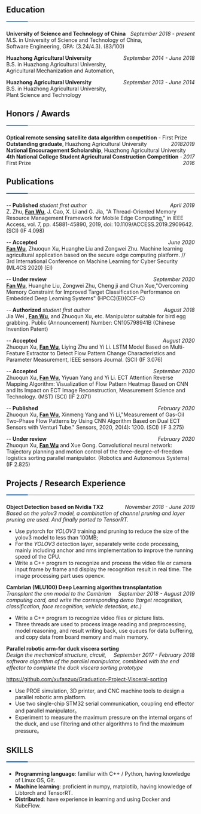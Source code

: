 ## Education ![](./split.png)
**University of Science and Technology of China**  <span style="float:right" face="italic"> *September 2018 - present* </span> <br> M.S. in University of Science and Technology of China, <br> Software Engineering, GPA: (3.24/4.3).  (83/100)

**Huazhong Agricultural University** <span style="float:right" face="italic"> *September 2014 - June 2018* </span> <br> B.S. in Huazhong Agricultural University, <br> Agricultural Mechanization and Automation,

**Huazhong Agricultural University** <span style="float:right" face="italic"> *September 2013 - June 2014* </span> <br>  B.S. in Huazhong Agricultural University, <br> Plant Science and Technology

<span style="float:right" face="italic"> </span>



## Honors / Awards ![](./split.png)

**Optical remote sensing satellite data algorithm competition** - First Prize <span style="float:right" face="italic"> *2019* </span>
<br>
**Outstanding graduate**, Huazhong Agricultural University <span style="float:right" face="italic"> *2018* </span>
<br>
**National Encouragement Scholarship**, Huazhong Agricultural University <span style="float:right" face="italic"> *2017* </span>
<br>
**4th National College Student Agricultural Construction Competition** - First Prize <span style="float:right" face="italic"> *2016* </span>


## Publications  ![](./split.png)
-- **Published** *student first author* <span style="float:right" face="italic"> *April  2019* </span> <br>
Z. Zhu, **<u>Fan Wu</u>**, J. Cao, X. Li and G. Jia, "A Thread-Oriented Memory Resource Management Framework for Mobile Edge Computing," in IEEE Access, vol. 7, pp. 45881-45890, 2019, doi: 10.1109/ACCESS.2019.2909642. (SCI) (IF 4.098)

-- **Accepted**  <span style="float:right" face="italic"> *June 2020* </span> <br>
**<u>Fan Wu</u>**, Zhuoqun Xu, Huanghe Liu and Zongwei Zhu. Machine learning agricultural application based on the secure edge computing platform. // 3rd International Conference on Machine Learning for Cyber Security (ML4CS 2020) (EI)

-- **Under review**  <span style="float:right" face="italic"> *September 2020* </span> <br>
**<u>Fan Wu</u>**, Huanghe Liu, Zongwei Zhu, Cheng ji and Chun Xue,"Overcoming Memory Constraint for Improved Target Classification Performance on Embedded Deep Learning Systems"
(HPCC)(EI)(CCF-C)

-- **Authorized**  *student first author* <span style="float:right" face="italic"> *August 2018* </span> <br>
Jia Wei , **<u>Fan Wu</u>**, and Zhuoqun Xu, etc. Manipulator suitable for bird egg grabbing. Public (Announcement) Number: CN105798941B (Chinese Invention Patent) 

-- **Accepted**  <span style="float:right" face="italic"> *August 2020* </span> <br>
Zhuoqun Xu, **<u>Fan Wu</u>**, Liying Zhu and Yi Li. LSTM Model Based on Multi-Feature Extractor to Detect Flow Pattern Change Characteristics and Parameter Measurement, IEEE sensors Journal. (SCI) (IF 3.076) 

-- **Accepted**  <span style="float:right" face="italic"> *September 2020* </span> <br>
Zhuoqun Xu, **<u>Fan Wu</u>**, Yiyuan Yang and Yi Li. ECT Attention Reverse Mapping Algorithm: Visualization of Flow Pattern Heatmap Based on CNN and Its Impact on ECT Image Reconstruction, Measurement Science and Technology. (MST) (SCI) (IF 2.071)  

-- **Published**  <span style="float:right" face="italic"> *February  2020* </span> <br>
Zhuoqun Xu, **<u>Fan Wu</u>**, Xinmeng Yang and Yi Li,"Measurement of Gas-Oil Two-Phase
Flow Patterns by Using CNN Algorithm Based on Dual ECT Sensors with Venturi
Tube." Sensors, 2020, 20(4): 1200. (SCI) (IF 3.275)  

-- **Under review**  <span style="float:right" face="italic"> *February 2020* </span> <br>
Zhuoqun Xu, **<u>Fan Wu</u>** and Xue Gong. Convolutional neural network: Trajectory planning and motion control of the three-degree-of-freedom logistics sorting parallel manipulator. (Robotics and Autonomous Systems) (IF 2.825)     

## Projects / Research Experience ![](./split.png)
**Object Detection based on Nvidia TX2** <span style="float:right" face="italic"> *November 2018 - June 2019* </span> <br>
*Based on the yolov3 model, a combination of channel pruning and layer pruning are used. And finally ported to TensorRT.* <br>

* Use pytorch for *YOLOV3* training and pruning to reduce the size of the yolov3 model to less than 100MB;
* For the *YOLOV3* detection layer, separately write code processing, mainly including anchor and nms implementation to improve the running speed of the CPU.
* Write a C++ program to recognize and process the video file or camera input frame by frame and display the recognition result in real time. The image processing part uses opencv.

**Cambrian (MLU100) Deep Learning algorithm transplantation** <span style="float:right" face="italic"> *September 2018 - August 2019* </span>  <br>
*Transplant the cnn model to the Cambrian computing card, and write the corresponding demo (target recognition, classification, face recognition, vehicle detection, etc.)*  <br>

*  Write a C++ program to recognize video files or picture lists.
*  Three threads are used to process image reading and preprocessing, model reasoning, and result writing back, use queues for data buffering, and copy data from board memory and main memory.


**Parallel robotic arm-for duck viscera sorting** <span style="float:right" face="italic"> *September 2017 - February 2018* </span>  <br>
*Design the mechanical structure, circuit, software algorithm of the parallel manipulator, combined with the end effector to complete the duck viscera sorting prototype*  <br>

https://github.com/xufanzuo/Graduation-Project-Visceral-sorting

*  Use PROE simulation, 3D printer, and CNC machine tools to design a parallel robotic arm platform.
*  Use two single-chip STM32 serial communication, coupling end effector and parallel manipulator。
*  Experiment to measure the maximum pressure on the internal organs of the duck, and use filtering and other algorithms to find the maximum pressure。


## SKILLS ![](./split.png)
* **Programming language**: familiar with C++ / Python, having knowledge of Linux OS, Git.
* **Machine learning**: proficient in numpy, matplotlib, having knowledge of Libtorch and TensorRT.
* **Distributed**: have experience in learning and using Docker and KubeFlow.












